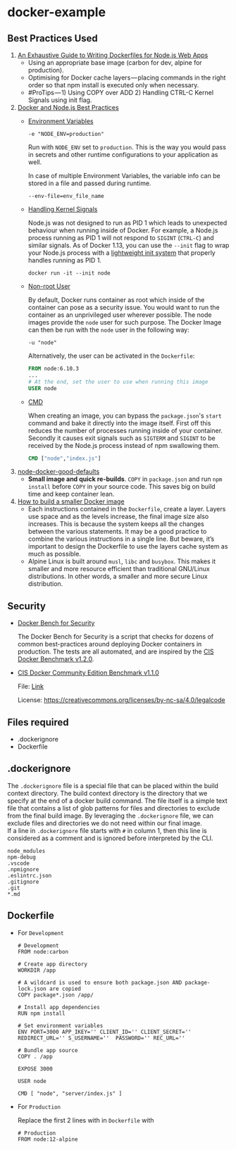 # docker-example

## Best Practices Used
1. [An Exhaustive Guide to Writing Dockerfiles for Node.js Web Apps](https://blog.hasura.io/an-exhaustive-guide-to-writing-dockerfiles-for-node-js-web-apps-bbee6bd2f3c4/)
    * Using an appropriate base image (carbon for dev, alpine for production).
    * Optimising for Docker cache layers — placing commands in the right order so that npm install is executed only when necessary.
    * #ProTips — 1) Using COPY over ADD 2) Handling CTRL-C Kernel Signals using init flag.
2. [Docker and Node.js Best Practices](https://github.com/nodejs/docker-node/blob/master/docs/BestPractices.md)
    *  [Environment Variables](https://github.com/nodejs/docker-node/blob/master/docs/BestPractices.md#environment-variables)
        ```
        -e "NODE_ENV=production"
        ```
        Run with `NODE_ENV` set to `production`. This is the way you would pass in secrets and other runtime configurations to your application as well.

        In case of multiple Environment Variables, the variable info can be stored in a file and passed during runtime.
        ```
        --env-file=env_file_name
        ```
    * [Handling Kernel Signals](https://github.com/nodejs/docker-node/blob/master/docs/BestPractices.md#handling-kernel-signals)

        Node.js was not designed to run as PID 1 which leads to unexpected behaviour when running inside of Docker. For example, a Node.js process running as PID 1 will not respond to `SIGINT` (`CTRL-C`) and similar signals. As of Docker 1.13, you can use the `--init` flag to wrap your Node.js process with a [lightweight init system](https://github.com/krallin/tini) that properly handles running as PID 1.

        ```
        docker run -it --init node
        ```

    * [Non-root User](https://github.com/nodejs/docker-node/blob/master/docs/BestPractices.md#non-root-user)

        By default, Docker runs container as root which inside of the container can pose as a security issue. You would want to run the container as an unprivileged user wherever possible. The node images provide the `node` user for such purpose. The Docker Image can then be run with the `node` user in the following way:

        ```
        -u "node"
        ```

        Alternatively, the user can be activated in the `Dockerfile`:

        ```Dockerfile
        FROM node:6.10.3
        ...
        # At the end, set the user to use when running this image
        USER node
        ```    

    * [CMD](https://github.com/nodejs/docker-node/blob/master/docs/BestPractices.md#cmd)

        When creating an image, you can bypass the `package.json`'s `start` command and bake it directly into the image itself. First off this reduces the number of processes running inside of your container. Secondly it causes exit signals such as `SIGTERM` and `SIGINT` to be received by the Node.js process instead of npm swallowing them.

        ```Dockerfile
        CMD ["node","index.js"]
        ```
3. [node-docker-good-defaults](https://github.com/BretFisher/node-docker-good-defaults)
    * **Small image and quick re-builds**. `COPY` in `package.json` and run `npm install` before `COPY` in your source code. This saves big on build time and keep container lean.
4. [How to build a smaller Docker image](https://medium.com/@gdiener/how-to-build-a-smaller-docker-image-76779e18d48a)
    * Each instructions contained in the `Dockerfile`, create a layer. Layers use space and as the levels increase, the final image size also increases. This is because the system keeps all the changes between the various statements.
    It may be a good practice to combine the various instructions in a single line. But beware, it’s important to design the Dockerfile to use the layers cache system as much as possible.
    * Alpine Linux is built around `musl`, `libc` and `busybox`. This makes it smaller and more resource efficient than traditional GNU/Linux distributions. In other words, a smaller and more secure Linux distribution.

## Security
* [Docker Bench for Security](https://github.com/docker/docker-bench-security)

    The Docker Bench for Security is a script that checks for dozens of common best-practices around deploying Docker containers in production. The tests are all automated, and are inspired by the [CIS Docker Benchmark v1.2.0](https://www.cisecurity.org/benchmark/docker/).
 * [CIS Docker Community Edition Benchmark v1.1.0](https://www.cisecurity.org/)

    File: [Link](files/CIS_Docker_Community_Edition_Benchmark_v1.1.0.pdf)
    
    License: https://creativecommons.org/licenses/by-nc-sa/4.0/legalcode

## Files required
* .dockerignore
* Dockerfile

## .dockerignore
The `.dockerignore` file is a special file that can be placed within the build context directory. The build context directory is the directory that we specify at the end of a docker build command. The file itself is a simple text file that contains a list of glob patterns for files and directories to exclude from the final build image.
By leveraging the `.dockerignore` file, we can exclude files and directories we do not need within our final image.  
If a line in `.dockerignore` file starts with `#` in column 1, then this line is considered as a comment and is ignored before interpreted by the CLI.

```
node_modules
npm-debug
.vscode
.npmignore
.eslintrc.json
.gitignore
.git
*.md
```

## Dockerfile
* For `Development`
    ```
    # Development
    FROM node:carbon

    # Create app directory
    WORKDIR /app

    # A wildcard is used to ensure both package.json AND package-lock.json are copied
    COPY package*.json /app/

    # Install app dependencies
    RUN npm install

    # Set environment variables
    ENV PORT=3000 APP_IKEY='' CLIENT_ID='' CLIENT_SECRET='' REDIRECT_URL='' S_USERNAME=''  PASSWORD='' REC_URL=''

    # Bundle app source
    COPY . /app

    EXPOSE 3000

    USER node

    CMD [ "node", "server/index.js" ]
    ```
* For `Production`
    
    Replace the first 2 lines with in `Dockerfile` with
    ```
    # Production
    FROM node:12-alpine
    ```